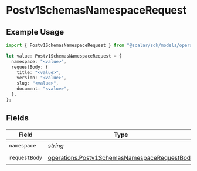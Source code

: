 # Postv1SchemasNamespaceRequest

## Example Usage

```typescript
import { Postv1SchemasNamespaceRequest } from "@scalar/sdk/models/operations";

let value: Postv1SchemasNamespaceRequest = {
  namespace: "<value>",
  requestBody: {
    title: "<value>",
    version: "<value>",
    slug: "<value>",
    document: "<value>",
  },
};
```

## Fields

| Field                                                                                                        | Type                                                                                                         | Required                                                                                                     | Description                                                                                                  |
| ------------------------------------------------------------------------------------------------------------ | ------------------------------------------------------------------------------------------------------------ | ------------------------------------------------------------------------------------------------------------ | ------------------------------------------------------------------------------------------------------------ |
| `namespace`                                                                                                  | *string*                                                                                                     | :heavy_check_mark:                                                                                           | N/A                                                                                                          |
| `requestBody`                                                                                                | [operations.Postv1SchemasNamespaceRequestBody](../../models/operations/postv1schemasnamespacerequestbody.md) | :heavy_check_mark:                                                                                           | N/A                                                                                                          |